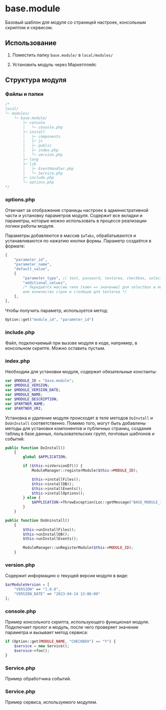 # base.module

Базовый шаблон для модуля со страницей настроек, консольным скриптом и сервисом.

## Использование

1. Поместить папку `base.module/` в `local/modules/`

2. Установить модуль через Маркетплейс

## Структура модуля

### Файлы и папки

```php
/*
local/
└─ modules/
    └─ base.module/
        ├─ console
        |   └─ console.php
        ├─ install
        |   ├─ components
        |   ├─ js
        |   ├─ public
        |   ├─ index.php
        |   └─ version.php
        ├─ lang
        ├─ lib
        |   ├─ EventHandler.php
        |   └─ Service.php
        ├─ include.php
        └─ options.php
*/
```

### options.php

Отвечает за отображение страницы настроек в административной части и установку параметров модуля. Содержит все вкладки и
параметры, которые можно использовать в процессе реализации логики работы модуля.

Параметры добавляются в массив `$aTabs`, обрабатываются и устанавливаются по нажатию кнопки формы. Параметр создаётся в
формате:

```php
[
    "parameter_id",
    "parameter_name",
    "default_value",
    [
        "parameter_type", // text, password, textarea, checkbox, selectbox, multiselectbox
        "additional_values", 
        /* Передаётся массив типа [ключ => значение] для selectbox и multiselectbox,
        или количество строк и столбцов для textarea */
    ],
],
```

Чтобы получить параметр, используется метод:

```php
Option::get("module_id", "parameter_id")
```

### include.php

Файл, подключаемый при вызове модуля в коде, например, в консольном скрипте. Можно оставить пустым.

### index.php

Необходим для установки модуля, содержит обязательные константы: 

```php
var $MODULE_ID = "base.module";
var $MODULE_VERSION;
var $MODULE_VERSION_DATE;
var $MODULE_NAME;
var $MODULE_DESCRIPTION;
var $PARTNER_NAME;
var $PARTNER_URI;
```

Установка и удаление модуля происходят в теле методов `DoInstall` и `DoUnInstall` соответственно. Помимо того, могут быть добавлены методы для установки компонентов и публичных страниц, создания таблиц в базе данных, пользовательских групп, почтовых шаблонов и событий: 

```php
public function DoInstall()
    {
        global $APPLICATION;

        if ($this->isVersionD7()) {
            ModuleManager::registerModule($this->MODULE_ID);

            $this->installFiles();
            $this->installDB();
            $this->installEvents();
            $this->installOptions();
        } else {
            $APPLICATION->ThrowException(Loc::getMessage("BASE_MODULE_INSTALL_ERROR_VERSION"));
        }
    }

public function DoUninstall()
    {
        $this->unInstallFiles();
        $this->unInstallDB();
        $this->unInstallEvents();

        ModuleManager::unRegisterModule($this->MODULE_ID);
    }
```

### version.php

Содержит информацию о текущей версии модуля в виде: 

```php
$arModuleVersion = [
    "VERSION" => "1.0.0",
    "VERSION_DATE" => "2023-04-14 13:06:00"
];
```

### console.php

Пример консольного скрипта, использующего функционал модуля. Подключает пролог и модуль, после чего проверяет значение параметра и вызывает метод сервиса: 

```php
if (Option::get(MODULE_NAME, "CHECKBOX") == "Y") {
    $service = new Service();
    $service->foo();
}
```

### Service.php

Пример обработчика событий.

### Service.php

Пример сервиса, используемого модулем.
